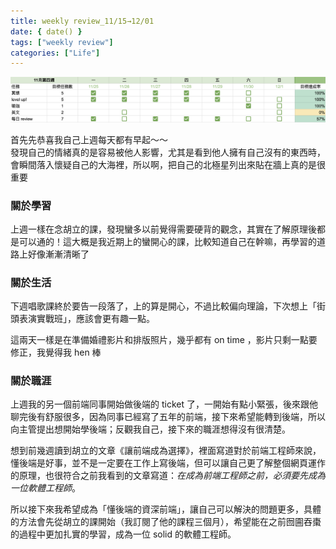 ```yaml
---
title: weekly review_11/15→12/01
date: { date() }
tags: ["weekly review"]
categories: ["Life"]
---
```


![image](../assets/image1202.png)

首先先恭喜我自己上週每天都有早起～～\
發現自己的情緒真的是容易被他人影響，尤其是看到他人擁有自己沒有的東西時，會瞬間落入懷疑自己的大海裡，所以啊，把自己的北極星列出來貼在牆上真的是很重要

### 關於學習

上週一樣在念胡立的課，發現蠻多以前覺得需要硬背的觀念，其實在了解原理後都是可以通的！這大概是我近期上的蠻開心的課，比較知道自己在幹嘛，再學習的道路上好像漸漸清晰了

### 關於生活

下週唱歌課終於要告一段落了，上的算是開心，不過比較偏向理論，下次想上「街頭表演實戰班」，應該會更有趣一點。

這兩天一樣是在準備婚禮影片和排版照片，幾乎都有 on time ，影片只剩一點要修正，我覺得我 hen 棒

### 關於職涯

上週我的另一個前端同事開始做後端的 ticket 了，一開始有點小緊張，後來跟他聊完後有舒服很多，因為同事已經寫了五年的前端，接下來希望能轉到後端，所以向主管提出想開始學後端；反觀我自己，接下來的職涯想得沒有很清楚。

想到前幾週讀到胡立的文章《讓前端成為選擇》，裡面寫道對於前端工程師來說，懂後端是好事，並不是一定要在工作上寫後端，但可以讓自己更了解整個網頁運作的原理，也很符合之前我看到的文章寫道：_在成為前端工程師之前，必須要先成為一位軟體工程師_。

所以接下來我希望成為「懂後端的資深前端」，讓自己可以解決的問題更多，具體的方法會先從胡立的課開始（我訂閱了他的課程三個月），希望能在之前囫圇吞棗的過程中更加扎實的學習，成為一位 solid 的軟體工程師。
